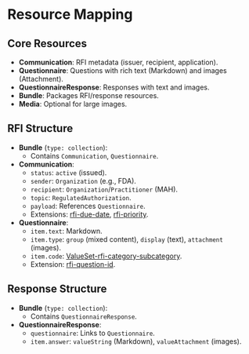 # Resource Mapping

## Core Resources
- **Communication**: RFI metadata (issuer, recipient, application).
- **Questionnaire**: Questions with rich text (Markdown) and images (Attachment).
- **QuestionnaireResponse**: Responses with text and images.
- **Bundle**: Packages RFI/response resources.
- **Media**: Optional for large images.

## RFI Structure
- **Bundle** (`type: collection`):
  - Contains `Communication`, `Questionnaire`.
- **Communication**:
  - `status`: `active` (issued).
  - `sender`: `Organization` (e.g., FDA).
  - `recipient`: `Organization`/`Practitioner` (MAH).
  - `topic`: `RegulatedAuthorization`.
  - `payload`: References `Questionnaire`.
  - Extensions: [rfi-due-date](StructureDefinition-rfi-due-date.html), [rfi-priority](StructureDefinition-rfi-priority.html).
- **Questionnaire**:
  - `item.text`: Markdown.
  - `item.type`: `group` (mixed content), `display` (text), `attachment` (images).
  - `item.code`: [ValueSet-rfi-category-subcategory](ValueSet-rfi-category-subcategory.html).
  - Extension: [rfi-question-id](StructureDefinition-rfi-question-id.html).

## Response Structure
- **Bundle** (`type: collection`):
  - Contains `QuestionnaireResponse`.
- **QuestionnaireResponse**:
  - `questionnaire`: Links to `Questionnaire`.
  - `item.answer`: `valueString` (Markdown), `valueAttachment` (images).